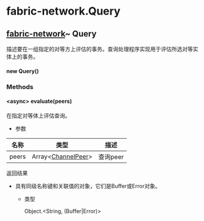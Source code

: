 # fabric-network.Query

## [fabric-network](https://hyperledger.github.io/fabric-sdk-node/release-1.4/module-fabric-network.html)~ Query

描述要在一组指定的对等方上评估的事务。查询处理程序实现用于评估所选对等实体上的事务。

#### new Query()

### Methods

#### &lt;async&gt; evaluate(peers)

在指定对等体上评估查询。

- 参数

| 名称  | 类型                                                         | 描述     |
| ----- | ------------------------------------------------------------ | -------- |
| peers | Array&lt;[ChannelPeer](https://hyperledger.github.io/fabric-sdk-node/release-1.4/ChannelPeer.html)&gt; | 查询peer |

返回结果

- 具有同级名称键和关联值的对象，它们是Buffer或Error对象。

  - 类型

    Object.&lt;String, (Buffer&#124;Error)&gt;

